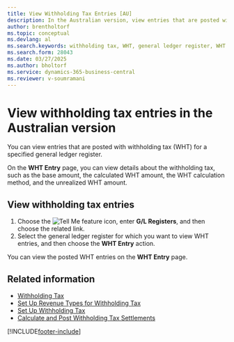 ```yaml
---
title: View Withholding Tax Entries [AU]
description: In the Australian version, view entries that are posted with withholding tax (WHT) for a specified general ledger register.
author: brentholtorf
ms.topic: conceptual
ms.devlang: al
ms.search.keywords: withholding tax, WHT, general ledger register, WHT entry, Australian version
ms.search.form: 28043
ms.date: 03/27/2025
ms.author: bholtorf
ms.service: dynamics-365-business-central
ms.reviewer: v-soumramani
---
```


# View withholding tax entries in the Australian version

You can view entries that are posted with withholding tax (WHT) for a specified general ledger register.  

On the **WHT Entry** page, you can view details about the withholding tax, such as the base amount, the calculated WHT amount, the WHT calculation method, and the unrealized WHT amount.  

## View withholding tax entries  

1. Choose the ![Tell Me feature](../../media/ui-search/search_small.png "Tell me what you want to do") icon, enter **G/L Registers**, and then choose the related link.  
1. Select the general ledger register for which you want to view WHT entries, and then choose the **WHT Entry** action.  

You can view the posted WHT entries on the **WHT Entry** page.  

## Related information

- [Withholding Tax](withholding-tax.md)
- [Set Up Revenue Types for Withholding Tax](how-to-set-up-revenue-types-for-withholding-tax.md)
- [Set Up Withholding Tax](how-to-set-up-withholding-tax.md)
- [Calculate and Post Withholding Tax Settlements](how-to-calculate-and-post-withholding-tax-settlements.md)

[!INCLUDE[footer-include](../../includes/footer-banner.md)]
